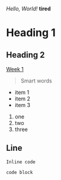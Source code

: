 *Hello, World!*
**tired**
# Heading 1
## Heading 2
[Week 1](https://ucsd-cse15l-w23.github.io/week/week1/)
> Smart words

* item 1
* item 2
* item 3

1. one
2. two
3. three

Line
---
`Inline code`

```
code block
```
